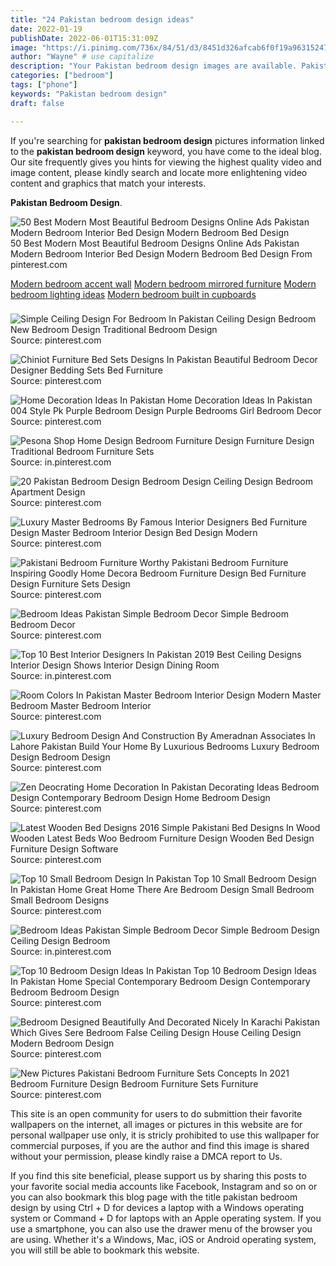 ```yaml
---
title: "24 Pakistan bedroom design ideas"
date: 2022-01-19
publishDate: 2022-06-01T15:31:09Z
image: "https://i.pinimg.com/736x/84/51/d3/8451d326afcab6f0f19a96315247a0c3.jpg"
author: "Wayne" # use capitalize
description: "Your Pakistan bedroom design images are available. Pakistan bedroom design are a topic that is being searched for and liked by netizens today. You can Get the Pakistan bedroom design files here. Find and Download all royalty-free photos and vectors."
categories: ["bedroom"]
tags: ["phone"]
keywords: "Pakistan bedroom design"
draft: false

---
```


If you're searching for **pakistan bedroom design** pictures information linked to the **pakistan bedroom design** keyword, you have come to the ideal  blog.  Our site frequently  gives you  hints  for viewing  the highest  quality video and image  content, please kindly search and locate more enlightening video content and graphics  that match your interests.

**Pakistan Bedroom Design**. 

![50 Best Modern Most Beautiful Bedroom Designs Online Ads Pakistan Modern Bedroom Interior Bed Design Modern Bedroom Bed Design](https://i.pinimg.com/originals/06/37/dd/0637dd62de267189c3f8991ad51a9c07.png "50 Best Modern Most Beautiful Bedroom Designs Online Ads Pakistan Modern Bedroom Interior Bed Design Modern Bedroom Bed Design")
50 Best Modern Most Beautiful Bedroom Designs Online Ads Pakistan Modern Bedroom Interior Bed Design Modern Bedroom Bed Design From pinterest.com

[Modern bedroom accent wall](/modern-bedroom-accent-wall/)
[Modern bedroom mirrored furniture](/modern-bedroom-mirrored-furniture/)
[Modern bedroom lighting ideas](/modern-bedroom-lighting-ideas/)
[Modern bedroom built in cupboards](/modern-bedroom-built-in-cupboards/)



### 

 


![Simple Ceiling Design For Bedroom In Pakistan Ceiling Design Bedroom New Bedroom Design Traditional Bedroom Design](https://i.pinimg.com/originals/a9/04/e5/a904e5cacd0f2cf2ba85732ea2075a64.jpg "Simple Ceiling Design For Bedroom In Pakistan Ceiling Design Bedroom New Bedroom Design Traditional Bedroom Design")
Source: pinterest.com

 

![Chiniot Furniture Bed Sets Designs In Pakistan Beautiful Bedroom Decor Designer Bedding Sets Bed Furniture](https://i.pinimg.com/736x/6b/ed/90/6bed90fbacb9826402a976df811e154c.jpg "Chiniot Furniture Bed Sets Designs In Pakistan Beautiful Bedroom Decor Designer Bedding Sets Bed Furniture")
Source: pinterest.com

 

![Home Decoration Ideas In Pakistan Home Decoration Ideas In Pakistan 004 Style Pk Purple Bedroom Design Purple Bedrooms Girl Bedroom Decor](https://i.pinimg.com/736x/b4/f3/55/b4f355acc1603aea636ac8bf114e7d78--dream-rooms-dream-bedroom.jpg "Home Decoration Ideas In Pakistan Home Decoration Ideas In Pakistan 004 Style Pk Purple Bedroom Design Purple Bedrooms Girl Bedroom Decor")
Source: pinterest.com

 

![Pesona Shop Home Design Bedroom Furniture Design Furniture Design Traditional Bedroom Furniture Sets](https://i.pinimg.com/originals/43/fe/b7/43feb799cc05247a49788dc4b0e12da2.jpg "Pesona Shop Home Design Bedroom Furniture Design Furniture Design Traditional Bedroom Furniture Sets")
Source: in.pinterest.com

 

![20 Pakistan Bedroom Design Bedroom Design Ceiling Design Bedroom Apartment Design](https://i.pinimg.com/474x/76/70/1c/76701cc9eab9df825013a6d5c1545c4f.jpg "20 Pakistan Bedroom Design Bedroom Design Ceiling Design Bedroom Apartment Design")
Source: pinterest.com

 

![Luxury Master Bedrooms By Famous Interior Designers Bed Furniture Design Master Bedroom Interior Design Bed Design Modern](https://i.pinimg.com/736x/65/e0/ed/65e0ed8ab6b77ff3fd6651c4bbf086ed.jpg "Luxury Master Bedrooms By Famous Interior Designers Bed Furniture Design Master Bedroom Interior Design Bed Design Modern")
Source: pinterest.com

 

![Pakistani Bedroom Furniture Worthy Pakistani Bedroom Furniture Inspiring Goodly Home Decora Bedroom Furniture Design Bed Furniture Design Furniture Sets Design](https://i.pinimg.com/originals/9b/3a/ff/9b3aff25da7ad297236aa57efceec684.jpg "Pakistani Bedroom Furniture Worthy Pakistani Bedroom Furniture Inspiring Goodly Home Decora Bedroom Furniture Design Bed Furniture Design Furniture Sets Design")
Source: pinterest.com

 

![Bedroom Ideas Pakistan Simple Bedroom Decor Simple Bedroom Bedroom Decor](https://i.pinimg.com/564x/f1/e7/97/f1e7979ca822d29dd053433e7cb1f054.jpg "Bedroom Ideas Pakistan Simple Bedroom Decor Simple Bedroom Bedroom Decor")
Source: pinterest.com

 

![Top 10 Best Interior Designers In Pakistan 2019 Best Ceiling Designs Interior Design Shows Interior Design Dining Room](https://i.pinimg.com/originals/fe/2c/af/fe2caf8dd9c3dbd8a536fee2e602c304.png "Top 10 Best Interior Designers In Pakistan 2019 Best Ceiling Designs Interior Design Shows Interior Design Dining Room")
Source: in.pinterest.com

 

![Room Colors In Pakistan Master Bedroom Interior Design Modern Master Bedroom Master Bedroom Interior](https://i.pinimg.com/originals/3e/f3/10/3ef3106e8d8ca30b856a7606c2554cd0.jpg "Room Colors In Pakistan Master Bedroom Interior Design Modern Master Bedroom Master Bedroom Interior")
Source: pinterest.com

 

![Luxury Bedroom Design And Construction By Ameradnan Associates In Lahore Pakistan Build Your Home By Luxurious Bedrooms Luxury Bedroom Design Bedroom Design](https://i.pinimg.com/originals/51/ae/d6/51aed69363f49da926f48f184f510c53.jpg "Luxury Bedroom Design And Construction By Ameradnan Associates In Lahore Pakistan Build Your Home By Luxurious Bedrooms Luxury Bedroom Design Bedroom Design")
Source: pinterest.com

 

![Zen Deocrating Home Decoration In Pakistan Decorating Ideas Bedroom Design Contemporary Bedroom Design Home Bedroom Design](https://i.pinimg.com/originals/32/57/0a/32570af1b371860e2c8e1b663901a5c4.jpg "Zen Deocrating Home Decoration In Pakistan Decorating Ideas Bedroom Design Contemporary Bedroom Design Home Bedroom Design")
Source: pinterest.com

 

![Latest Wooden Bed Designs 2016 Simple Pakistani Bed Designs In Wood Wooden Latest Beds Woo Bedroom Furniture Design Wooden Bed Design Furniture Design Software](https://i.pinimg.com/originals/b7/dd/15/b7dd152c36c50beb97af1a69dc5f879b.jpg "Latest Wooden Bed Designs 2016 Simple Pakistani Bed Designs In Wood Wooden Latest Beds Woo Bedroom Furniture Design Wooden Bed Design Furniture Design Software")
Source: pinterest.com

 

![Top 10 Small Bedroom Design In Pakistan Top 10 Small Bedroom Design In Pakistan Home Great Home There Are Bedroom Design Small Bedroom Small Bedroom Designs](https://i.pinimg.com/474x/67/a8/02/67a802c6a7d2854dcc14afcfd0af8f18.jpg "Top 10 Small Bedroom Design In Pakistan Top 10 Small Bedroom Design In Pakistan Home Great Home There Are Bedroom Design Small Bedroom Small Bedroom Designs")
Source: pinterest.com

 

![Bedroom Ideas Pakistan Simple Bedroom Decor Simple Bedroom Design Ceiling Design Bedroom](https://i.pinimg.com/736x/8e/75/e7/8e75e7e8befef373393bc0e81c1e9f2a.jpg "Bedroom Ideas Pakistan Simple Bedroom Decor Simple Bedroom Design Ceiling Design Bedroom")
Source: in.pinterest.com

 

![Top 10 Bedroom Design Ideas In Pakistan Top 10 Bedroom Design Ideas In Pakistan Home Special Contemporary Bedroom Design Contemporary Bedroom Bedroom Design](https://i.pinimg.com/originals/4a/5c/0b/4a5c0b116d66e05edd14ac2eaf344c98.jpg "Top 10 Bedroom Design Ideas In Pakistan Top 10 Bedroom Design Ideas In Pakistan Home Special Contemporary Bedroom Design Contemporary Bedroom Bedroom Design")
Source: pinterest.com

 

![Bedroom Designed Beautifully And Decorated Nicely In Karachi Pakistan Which Gives Sere Bedroom False Ceiling Design House Ceiling Design Modern Bedroom Design](https://i.pinimg.com/originals/4e/ff/30/4eff307c72ee37538e518a88d3efc2c3.png "Bedroom Designed Beautifully And Decorated Nicely In Karachi Pakistan Which Gives Sere Bedroom False Ceiling Design House Ceiling Design Modern Bedroom Design")
Source: pinterest.com

 

![New Pictures Pakistani Bedroom Furniture Sets Concepts In 2021 Bedroom Furniture Design Bedroom Furniture Sets Furniture](https://i.pinimg.com/736x/84/51/d3/8451d326afcab6f0f19a96315247a0c3.jpg "New Pictures Pakistani Bedroom Furniture Sets Concepts In 2021 Bedroom Furniture Design Bedroom Furniture Sets Furniture")
Source: pinterest.com

 

This site is an open community for users to do submittion their favorite wallpapers on the internet, all images or pictures in this website are for personal wallpaper use only, it is stricly prohibited to use this wallpaper for commercial purposes, if you are the author and find this image is shared without your permission, please kindly raise a DMCA report to Us.

If you find this site beneficial, please support us by sharing this posts to your favorite social media accounts like Facebook, Instagram and so on or you can also bookmark this blog page with the title pakistan bedroom design by using Ctrl + D for devices a laptop with a Windows operating system or Command + D for laptops with an Apple operating system. If you use a smartphone, you can also use the drawer menu of the browser you are using. Whether it's a Windows, Mac, iOS or Android operating system, you will still be able to bookmark this website.
